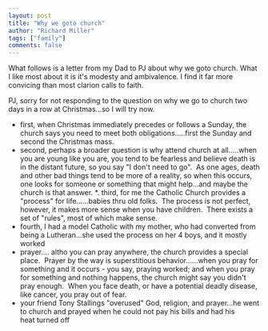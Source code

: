```yaml
--- 
layout: post
title: "Why we goto church"
author: "Richard Miller"
tags: ["family"]
comments: false
---
```


What follows is a letter from my Dad to PJ about why we goto church. What I like most about it is it's modesty and ambivalence. I find it far more convicing than most clarion calls to faith.

PJ, 
sorry for not responding to the question on why we go to church two days in a row at Christmas...so I will try now.
* first, when Christmas immediately precedes or follows a Sunday, the church says you need to meet both obligations.....first the Sunday and second the Christmas mass.
*  second, perhaps a broader question is why attend church at all.....when you are young like you are, you tend to be fearless and believe death is in the distant future, so you say "I don't need to go".  As one ages, death and other bad things tend to be more of a reality, so when this occurs, one looks for someone or something that might help...and maybe the church is that answer.
*. third, for me the Catholic Church provides a "process" for life......babies thru old folks.  The process is not perfect, however, it makes more sense when you have children.  There exists a set of "rules", most of which make sense. 
* fourth, I had a model Catholic with my mother, who had converted from being a Lutheran...she used the process on her 4 boys, and it mostly worked
* prayer.... altho you can pray anywhere, the church provides a special place.  Prayer by the way is superstitious behavior......when you pray for something and it occurs - you say, praying worked; and when you pray for something and nothing happens, the church might say you didn't pray enough.  When you face death, or have a potential deadly disease, like cancer, you pray out of fear.
* your friend Tony Stallings "overused" God, religion, and prayer...he went to church and prayed when he could not pay his bills and had his heat turned off   